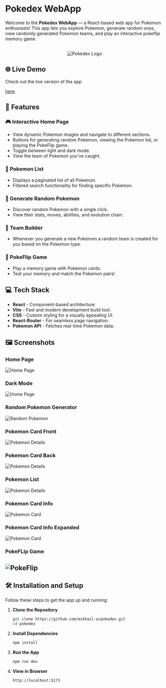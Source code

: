 # Pokedex WebApp

Welcome to the **Pokedex WebApp** — a React-based web app for Pokemon
enthusiasts! This app lets you explore Pokemon, generate random ones, view
randomly generated Pokemon teams, and play an interactive pokeflip memory game.

<p align="center"style="margin-top: 30px;">
  <img src="./src/assets/images/pokemon/pokedex.png" alt="Pokedex Logo">
</p>

## 🌐 Live Demo

Check out the live version of the app

<!-- [here](https://mikhail-w.github.io/pokedex/?v=1). -->

<a href="http://mwpokedex.s3-website-us-east-1.amazonaws.com" target="_blank" rel="noopener noreferrer">here</a>.

## 🚀 Features

### 🎮 Interactive Home Page

- View dynamic Pokemon images and navigate to different sections.
- Buttons for generating random Pokemon, viewing the Pokemon list, or playing
  the PokeFlip game.
- Toggle between light and dark mode.
- View the team of Pokemon you've caught.

### 📖 Pokemon List

- Displays a paginated list of all Pokemon.
- Filtered search functionality for finding specific Pokemon.

### 🔄 Generate Random Pokemon

- Discover random Pokemon with a single click.
- View their stats, moves, abilities, and evolution chain.

### 🧩 Team Builder

- Whenever you generate a new Pokemon a random team is created for you based on
  the Pokemon type.

### 🎲 PokeFlip Game

- Play a memory game with Pokemon cards.
- Test your memory and match the Pokemon pairs!

## 💻 Tech Stack

- **React** - Component-based architecture.
- **Vite** - Fast and modern development build tool.
- **CSS** - Custom styling for a visually appealing UI.
- **React-Router** - For seamless page navigation.
- **Pokemon API** - Fetches real-time Pokemon data.

## 🖼 Screenshots

### Home Page

![Home Page](./src/assets/images/screenshots/home.png)

### Dark Mode

![Home Page](./src/assets/images/screenshots/home-dark.png)

### Random Pokemon Generator

![Random Pokemon](./src/assets/images/screenshots/random.png)

### Pokemon Card Front

![Pokemon Details](./src/assets/images/screenshots/team.png)

### Pokemon Card Back

![Pokemon Details](./src/assets/images/screenshots/team-back.png)

### Pokemon List

![Pokemon Details](./src/assets/images/screenshots/list.png)

### Pokemon Card Info

![Pokemon Card](./src/assets/images/screenshots/card.png)

### Pokemon Card Info Expanded

![Pokemon Card](./src/assets/images/screenshots/card-extended.png)

### PokeFLip Game

## ![PokeFlip](./src/assets/images/screenshots/flip.png)

## 🛠 Installation and Setup

Follow these steps to get the app up and running:

1. **Clone the Repository**
   ```bash
   git clone https://github.com/mikhail-w/pokedex.git
   cd pokedex
   ```
2. **Install Dependencies**
   ```bash
   npm install
   ```
3. **Run the App**
   ```bash
   npm run dev
   ```
4. **View in Browser**
   ```bash
   http://localhost:5173
   ```

